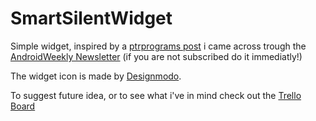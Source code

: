 SmartSilentWidget
=================

Simple widget, inspired by a [ptrprograms post](http://ptrprograms.blogspot.it/2014/11/building-widget-to-silence-phone.html)
i came across trough the [AndroidWeekly Newsletter](http://androidweekly.net/) (if you are not subscribed do it immediatly!)

The widget icon is made by [Designmodo](https://www.iconfinder.com/designmodo).

To suggest future idea, or to see what i've in mind check out the [Trello Board](https://trello.com/b/5UzqvmbU/smartsilentwidget)